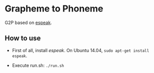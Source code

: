# Grapheme to Phoneme
G2P based on [espeak](http://espeak.sourceforge.net/).

How to use
----------

* First of all, install *espeak*. On Ubuntu 14.04, `sudo apt-get install espeak`.

* Execute run.sh: `./run.sh`
